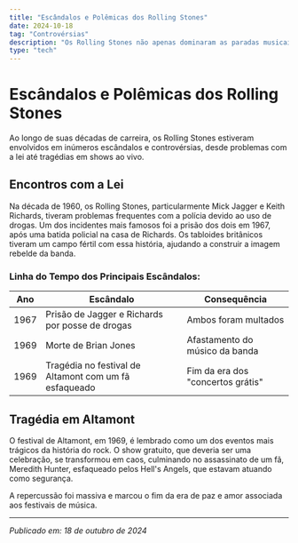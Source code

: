 ```yaml
---
title: "Escândalos e Polêmicas dos Rolling Stones"
date: 2024-10-18
tag: "Controvérsias"
description: "Os Rolling Stones não apenas dominaram as paradas musicais, mas também atraíram controvérsias e escândalos ao longo das décadas."
type: "tech"
---
```


# Escândalos e Polêmicas dos Rolling Stones

Ao longo de suas décadas de carreira, os Rolling Stones estiveram envolvidos em inúmeros escândalos e controvérsias, desde problemas com a lei até tragédias em shows ao vivo.

## Encontros com a Lei
Na década de 1960, os Rolling Stones, particularmente Mick Jagger e Keith Richards, tiveram problemas frequentes com a polícia devido ao uso de drogas. Um dos incidentes mais famosos foi a prisão dos dois em 1967, após uma batida policial na casa de Richards. Os tabloides britânicos tiveram um campo fértil com essa história, ajudando a construir a imagem rebelde da banda.

### Linha do Tempo dos Principais Escândalos:
| Ano  | Escândalo                                                  | Consequência                       |
|------|-------------------------------------------------------------|------------------------------------|
| 1967 | Prisão de Jagger e Richards por posse de drogas             | Ambos foram multados               |
| 1969 | Morte de Brian Jones                                         | Afastamento do músico da banda     |
| 1969 | Tragédia no festival de Altamont com um fã esfaqueado        | Fim da era dos "concertos grátis"  |

## Tragédia em Altamont
O festival de Altamont, em 1969, é lembrado como um dos eventos mais trágicos da história do rock. O show gratuito, que deveria ser uma celebração, se transformou em caos, culminando no assassinato de um fã, Meredith Hunter, esfaqueado pelos Hell's Angels, que estavam atuando como segurança.

A repercussão foi massiva e marcou o fim da era de paz e amor associada aos festivais de música.

---

_Publicado em: 18 de outubro de 2024_
